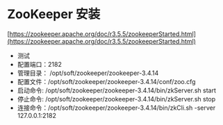 # ZooKeeper 安装

[https://zookeeper.apache.org/doc/r3.5.5/zookeeperStarted.html](https://zookeeper.apache.org/doc/r3.5.5/zookeeperStarted.html)
* 测试
* 配置端口：2182
* 管理目录： /opt/soft/zookeeper/zookeeper-3.4.14
* 配置文件：/opt/soft/zookeeper/zookeeper-3.4.14/conf/zoo.cfg
* 启动命令: /opt/soft/zookeeper/zookeeper-3.4.14/bin/zkServer.sh start
* 停止命令: /opt/soft/zookeeper/zookeeper-3.4.14/bin/zkServer.sh stop
* 连接命令：/opt/soft/zookeeper/zookeeper-3.4.14/bin/zkCli.sh -server 127.0.0.1:2182

